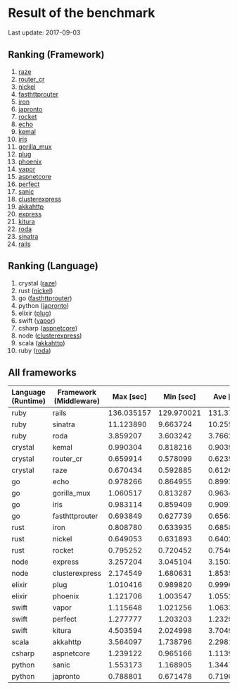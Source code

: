# Result of the benchmark

Last update: 2017-09-03

## Ranking (Framework)

<link href="https://github.com/tbrand/which_is_the_fastest/tree/master/res/css/chart.css" rel="stylesheet"></link>

<div class="red">

<div>
</div class="blue">

</div>

1. [raze](https://github.com/samueleaton/raze)
2. [router_cr](https://github.com/tbrand/router.cr)
3. [nickel](https://github.com/nickel-org/nickel.rs)
4. [fasthttprouter](https://github.com/buaazp/fasthttprouter)
5. [iron](https://github.com/iron/iron)
6. [japronto](https://github.com/squeaky-pl/japronto)
7. [rocket](https://github.com/SergioBenitez/Rocket)
8. [echo](https://github.com/labstack/echo)
9. [kemal](https://github.com/kemalcr/kemal)
10. [iris](https://github.com/kataras/iris)
11. [gorilla_mux](https://github.com/gorilla/mux)
12. [plug](https://github.com/elixir-lang/plug)
13. [phoenix](https://github.com/phoenixframework/phoenix)
14. [vapor](https://github.com/vapor/vapor)
15. [aspnetcore](https://github.com/aspnet/Home)
16. [perfect](https://github.com/PerfectlySoft/Perfect)
17. [sanic](https://github.com/channelcat/sanic)
18. [clusterexpress](https://github.com/LearnBoost/cluster)
19. [akkahttp](https://github.com/akka/akka-http)
20. [express](https://github.com/expressjs/express)
21. [kitura](https://github.com/IBM-Swift/Kitura)
22. [roda](https://github.com/jeremyevans/roda)
23. [sinatra](https://github.com/sinatra/sinatra)
24. [rails](https://github.com/rails/rails)

## Ranking (Language)

1. crystal ([raze](https://github.com/samueleaton/raze))
2. rust ([nickel](https://github.com/nickel-org/nickel.rs))
3. go ([fasthttprouter](https://github.com/buaazp/fasthttprouter))
4. python ([japronto](https://github.com/squeaky-pl/japronto))
5. elixir ([plug](https://github.com/elixir-lang/plug))
6. swift ([vapor](https://github.com/vapor/vapor))
7. csharp ([aspnetcore](https://github.com/aspnet/Home))
8. node ([clusterexpress](https://github.com/LearnBoost/cluster))
9. scala ([akkahttp](https://github.com/akka/akka-http))
10. ruby ([roda](https://github.com/jeremyevans/roda))

## All frameworks

| Language (Runtime)        | Framework (Middleware)    |       Max [sec] |       Min [sec] |       Ave [sec] |
|---------------------------|---------------------------|-----------------|-----------------|-----------------|
| ruby                      | rails                     |      136.035157 |      129.970021 |      131.377772 |
| ruby                      | sinatra                   |       11.123890 |        9.663724 |       10.255427 |
| ruby                      | roda                      |        3.859207 |        3.603242 |        3.766294 |
| crystal                   | kemal                     |        0.990304 |        0.818216 |        0.903996 |
| crystal                   | router_cr                 |        0.659914 |        0.578099 |        0.623505 |
| crystal                   | raze                      |        0.670434 |        0.592885 |        0.612674 |
| go                        | echo                      |        0.978266 |        0.864955 |        0.899365 |
| go                        | gorilla_mux               |        1.060517 |        0.813287 |        0.963448 |
| go                        | iris                      |        0.983114 |        0.859409 |        0.909143 |
| go                        | fasthttprouter            |        0.693849 |        0.627739 |        0.656350 |
| rust                      | iron                      |        0.808780 |        0.633935 |        0.685829 |
| rust                      | nickel                    |        0.649053 |        0.631893 |        0.640295 |
| rust                      | rocket                    |        0.795252 |        0.720452 |        0.754655 |
| node                      | express                   |        3.257204 |        3.045104 |        3.150350 |
| node                      | clusterexpress            |        2.174549 |        1.680631 |        1.853560 |
| elixir                    | plug                      |        1.010416 |        0.989820 |        0.999689 |
| elixir                    | phoenix                   |        1.121706 |        1.003547 |        1.055261 |
| swift                     | vapor                     |        1.115648 |        1.021256 |        1.063354 |
| swift                     | perfect                   |        1.277777 |        1.203203 |        1.232935 |
| swift                     | kitura                    |        4.503594 |        2.024998 |        3.704978 |
| scala                     | akkahttp                  |        3.564097 |        1.738796 |        2.298100 |
| csharp                    | aspnetcore                |        1.239122 |        0.965166 |        1.113995 |
| python                    | sanic                     |        1.553173 |        1.168905 |        1.344714 |
| python                    | japronto                  |        0.788801 |        0.671478 |        0.719001 |

